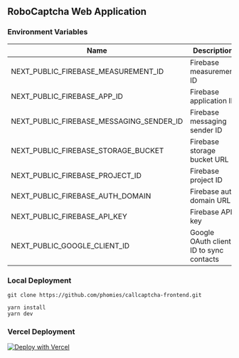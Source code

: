 ## RoboCaptcha Web Application

### Environment Variables
| Name                                     | Description                             |
| ---------------------------------------- | --------------------------------------- |
| NEXT_PUBLIC_FIREBASE_MEASUREMENT_ID      | Firebase measurement ID                 |
| NEXT_PUBLIC_FIREBASE_APP_ID              | Firebase application ID                 |
| NEXT_PUBLIC_FIREBASE_MESSAGING_SENDER_ID | Firebase messaging sender ID            |
| NEXT_PUBLIC_FIREBASE_STORAGE_BUCKET      | Firebase storage bucket URL             |
| NEXT_PUBLIC_FIREBASE_PROJECT_ID          | Firebase project ID                     |
| NEXT_PUBLIC_FIREBASE_AUTH_DOMAIN         | Firebase auth domain URL                |
| NEXT_PUBLIC_FIREBASE_API_KEY             | Firebase API key                        |
| NEXT_PUBLIC_GOOGLE_CLIENT_ID             | Google OAuth client ID to sync contacts |

### Local Deployment
```
git clone https://github.com/phomies/callcaptcha-frontend.git

yarn install
yarn dev
```

### Vercel Deployment
[![Deploy with Vercel](https://vercel.com/button)](https://vercel.com/new/clone?repository-url=https%3A%2F%2Fgithub.com%2Fphomies%2Fcallcaptcha-frontend.git&env=NEXT_PUBLIC_FIREBASE_MEASUREMENT_ID,NEXT_PUBLIC_FIREBASE_APP_ID,NEXT_PUBLIC_FIREBASE_MESSAGING_SENDER_ID,NEXT_PUBLIC_FIREBASE_STORAGE_BUCKET,NEXT_PUBLIC_FIREBASE_PROJECT_ID,NEXT_PUBLIC_FIREBASE_AUTH_DOMAIN,NEXT_PUBLIC_FIREBASE_API_KEY,NEXT_PUBLIC_GOOGLE_CLIENT_ID&envDescription=Firebase%20and%20Google%20OAuth2.0%20Environment%20Variables&envLink=https%3A%2F%2Fgithub.com%2Fphomies%2Fcallcaptcha-frontend)